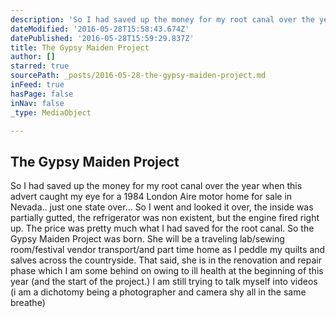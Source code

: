 ```yaml
---
description: 'So I had saved up the money for my root canal over the year when this advert caught my eye for a 1984 London Aire motor home for sale in Nevada.. just one state over... So I went and looked it over, the inside was partially gutted, the refrigerator was non existent, but the engine fired right up.  The price was pretty much what I had saved for the root canal. So the Gypsy Maiden Project was born. She will be a traveling lab/sewing room/festival vendor transport/and part time home as I peddle my quilts and salves across the countryside. That said, she is in the renovation and repair phase which I am some behind on owing to ill health at the beginning of this year (and the start of the project.)  I am still trying to talk myself into videos (i am a dichotomy being a photographer and camera shy all in the same breathe)'
dateModified: '2016-05-28T15:58:43.674Z'
datePublished: '2016-05-28T15:59:29.837Z'
title: The Gypsy Maiden Project
author: []
starred: true
sourcePath: _posts/2016-05-28-the-gypsy-maiden-project.md
inFeed: true
hasPage: false
inNav: false
_type: MediaObject

---
```

<article style=""><h1>The Gypsy Maiden Project</h1><p>So I had saved up the money for my root canal over the year when this advert caught my eye for a 1984 London Aire motor home for sale in Nevada.. just one state over... So I went and looked it over, the inside was partially gutted, the refrigerator was non existent, but the engine fired right up. The price was pretty much what I had saved for the root canal. So the Gypsy Maiden Project was born. She will be a traveling lab/sewing room/festival vendor transport/and part time home as I peddle my quilts and salves across the countryside. That said, she is in the renovation and repair phase which I am some behind on owing to ill health at the beginning of this year (and the start of the project.) I am still trying to talk myself into videos (i am a dichotomy being a photographer and camera shy all in the same breathe)</p></article>